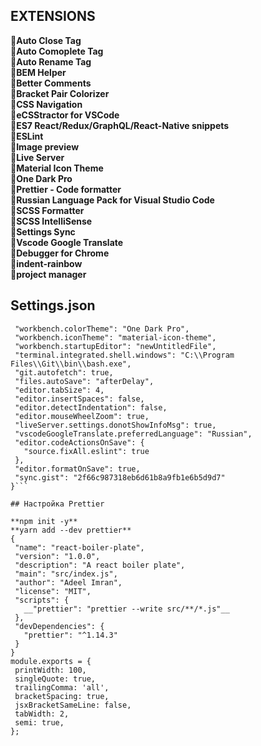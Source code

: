 ## EXTENSIONS 
:wrench:**Auto Close Tag**    
:wrench:**Auto Comoplete Tag**    
:wrench:**Auto Rename Tag**    
:wrench:**BEM Helper**    
:wrench:**Better Comments**    
:wrench:**Bracket Pair Colorizer**    
:wrench:**CSS Navigation**    
:wrench:**eCSStractor for VSCode**    
:wrench:**ES7 React/Redux/GraphQL/React-Native snippets**    
:wrench:**ESLint**    
:wrench:**Image preview**    
:wrench:**Live Server**    
:wrench:**Material Icon Theme**    
:wrench:**One Dark Pro**    
:wrench:**Prettier - Code formatter**    
:wrench:**Russian Language Pack for Visual Studio Code**    
:wrench:**SCSS Formatter**    
:wrench:**SCSS IntelliSense**    
:wrench:**Settings Sync**    
:wrench:**Vscode Google Translate**    
:wrench:**Debugger for Chrome**    
:wrench:**indent-rainbow**   
:wrench:**project manager**   
 ## Settings.json
 ```{    
  "workbench.colorTheme": "One Dark Pro",    
  "workbench.iconTheme": "material-icon-theme",    
  "workbench.startupEditor": "newUntitledFile",    
  "terminal.integrated.shell.windows": "C:\\Program Files\\Git\\bin\\bash.exe",    
  "git.autofetch": true,    
  "files.autoSave": "afterDelay",    
  "editor.tabSize": 4,    
  "editor.insertSpaces": false,    
  "editor.detectIndentation": false,    
  "editor.mouseWheelZoom": true,    
  "liveServer.settings.donotShowInfoMsg": true,    
  "vscodeGoogleTranslate.preferredLanguage": "Russian",    
  "editor.codeActionsOnSave": {    
    "source.fixAll.eslint": true    
  },    
  "editor.formatOnSave": true,    
  "sync.gist": "2f66c987318eb6d61b8a9fb1e6b5d9d7"    
}```    

## Настройка Prettier

**npm init -y**
**yarn add --dev prettier**
{    
  "name": "react-boiler-plate",    
  "version": "1.0.0",    
  "description": "A react boiler plate",    
  "main": "src/index.js",    
  "author": "Adeel Imran",    
  "license": "MIT",    
  "scripts": {    
    __"prettier": "prettier --write src/**/*.js"__   
  },    
  "devDependencies": {    
    "prettier": "^1.14.3"    
  }    
}    
module.exports = {
  printWidth: 100,
  singleQuote: true,
  trailingComma: 'all',
  bracketSpacing: true,
  jsxBracketSameLine: false,
  tabWidth: 2,
  semi: true,
};
